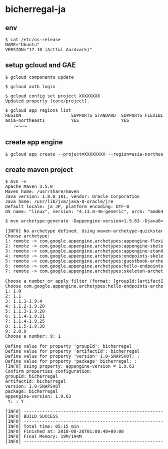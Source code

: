 # bicherregal-ja

## env
<pre>
$ cat /etc/os-release
NAME="Ubuntu"
VERSION="17.10 (Artful Aardvark)"
</pre>

## setup gcloud and GAE
<pre>
$ gcloud components update
</pre>
<pre>
$ gcloud auth login
</pre>
<pre>
$ gcloud config set project XXXXXXXX
Updated property [core/project].
</pre>
<pre>
$ gcloud app regions list
REGION                   SUPPORTS STANDARD  SUPPORTS FLEXIBLE
asia-northeast1          YES                YES
　　〜〜〜
</pre>

## create app engine
<pre>
$ gcloud app create --project=XXXXXXXX --region=asia-northeast1
</pre>

## create maven project
<pre>
$ mvn -v
Apache Maven 3.5.0
Maven home: /usr/share/maven
Java version: 1.8.0_181, vendor: Oracle Corporation
Java home: /usr/lib/jvm/java-8-oracle/jre
Default locale: ja_JP, platform encoding: UTF-8
OS name: "linux", version: "4.13.0-46-generic", arch: "amd64", family: "unix"
</pre>

<pre>
$ mvn archetype:generate -Dappengine-version=1.9.63 -Djava8=true -Dfilter=com.google.appengine.archetypes:

[INFO] No archetype defined. Using maven-archetype-quickstart (org.apache.maven.archetypes:maven-archetype-quickstart:1.0)
Choose archetype:
1: remote -> com.google.appengine.archetypes:appengine-flexible-archetype (A basic Java application with Google App Engine flexible.)
2: remote -> com.google.appengine.archetypes:appengine-skeleton-archetype (A skeleton application with Google App Engine)
3: remote -> com.google.appengine.archetypes:appengine-standard-archetype (A basic Java application with Google App Engine Standard)
4: remote -> com.google.appengine.archetypes:endpoints-skeleton-archetype (A skeleton project using Cloud Endpoints Frameworks with Google App Engine Standard)
5: remote -> com.google.appengine.archetypes:guestbook-archetype (A guestbook application with Google App Engine)
6: remote -> com.google.appengine.archetypes:hello-endpoints-archetype (A simple starter application using Cloud Endpoints Frameworks with Google App Engine Standard)
7: remote -> com.google.appengine.archetypes:skeleton-archetype (Archetype with a README about Google App Engine archetypes)

Choose a number or apply filter (format: [groupId:]artifactId, case sensitive contains): : 6
Choose com.google.appengine.archetypes:hello-endpoints-archetype version: 
1: 1.0
2: 1.1
3: 1.1.1-1.9.4
4: 1.1.2-1.9.20
5: 1.1.3-1.9.20
6: 1.1.4-1.9.21
7: 1.1.4-1.9.25
8: 1.1.5-1.9.38
9: 2.0.0
Choose a number: 9: 1

Define value for property 'groupId': bicherregal
Define value for property 'artifactId': bicherregal                                     
Define value for property 'version' 1.0-SNAPSHOT: : 
Define value for property 'package' bicherregal: : 
[INFO] Using property: appengine-version = 1.9.63
Confirm properties configuration:
groupId: bicherregal
artifactId: bicherregal
version: 1.0-SNAPSHOT
package: bicherregal
appengine-version: 1.9.63
 Y: : Y

[INFO] ------------------------------------------------------------------------
[INFO] BUILD SUCCESS
[INFO] ------------------------------------------------------------------------
[INFO] Total time: 05:15 min
[INFO] Finished at: 2018-08-26T01:08:48+09:00
[INFO] Final Memory: 19M/194M
[INFO] ------------------------------------------------------------------------
</pre>
